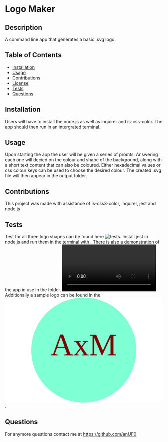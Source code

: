 # Logo Maker
## Description
A command line app that generates a basic .svg logo.

## Table of Contents 
- [Installation](#installation)
- [Usage](#usage)
- [Contributions](#contribution)
- [License](#license)
- [Tests](#tests)
- [Questions](#questions)

## Installation
Users will have to install the node.js as well as inquirer and is-css-color. The app should then run in an intergrated terminal.

## Usage
Upon starting the app the user will be given a series of promts. Answering each one will decied on the colour and shape of the background, along with a short text content that can also be coloured. Either hexadecimal values or css colour keys can be used to choose the desired colour. The created .svg file will then appear in the output folder.

## Contributions
This project was made with assistance of is-css3-color, inquirer, jest and node.js


## Tests
Test for all three logo shapes can be found here ![tests](./tests/).
Install jest in node.js and run them in the terminal with .
There is also a demonstration of the app in use in the folder. 
![Demo](./tests/Demo.webm)
Additionally a sample logo can be found in the ![output folder](./output/example.svg).

## Questions
For anymore questions contact me at https://github.com/anUF0

